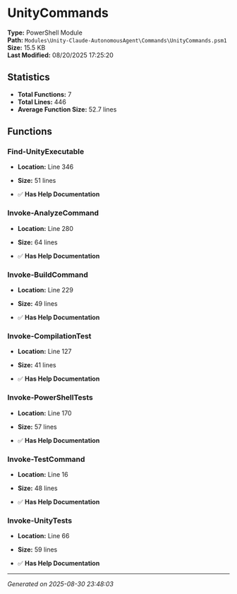 # UnityCommands

**Type:** PowerShell Module  
**Path:** `Modules\Unity-Claude-AutonomousAgent\Commands\UnityCommands.psm1`  
**Size:** 15.5 KB  
**Last Modified:** 08/20/2025 17:25:20  

## Statistics

- **Total Functions:** 7
- **Total Lines:** 446
- **Average Function Size:** 52.7 lines

## Functions


### Find-UnityExecutable

- **Location:** Line 346
- **Size:** 51 lines

- ✅ **Has Help Documentation** 
### Invoke-AnalyzeCommand

- **Location:** Line 280
- **Size:** 64 lines

- ✅ **Has Help Documentation** 
### Invoke-BuildCommand

- **Location:** Line 229
- **Size:** 49 lines

- ✅ **Has Help Documentation** 
### Invoke-CompilationTest

- **Location:** Line 127
- **Size:** 41 lines

- ✅ **Has Help Documentation** 
### Invoke-PowerShellTests

- **Location:** Line 170
- **Size:** 57 lines

- ✅ **Has Help Documentation** 
### Invoke-TestCommand

- **Location:** Line 16
- **Size:** 48 lines

- ✅ **Has Help Documentation** 
### Invoke-UnityTests

- **Location:** Line 66
- **Size:** 59 lines

- ✅ **Has Help Documentation**

---
*Generated on 2025-08-30 23:48:03*
